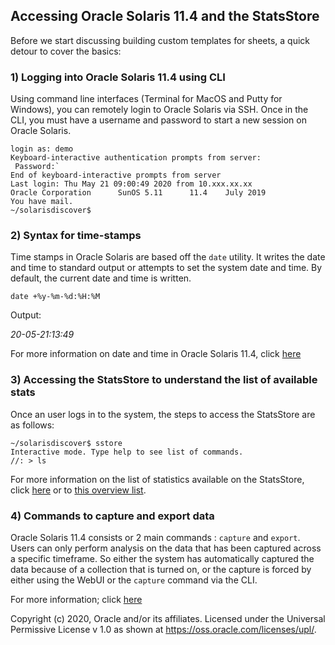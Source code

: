 ## Accessing Oracle Solaris 11.4 and the StatsStore

Before we start discussing building custom templates for sheets, a quick detour to cover the basics:

### 1) Logging into Oracle Solaris 11.4 using CLI

Using command line interfaces (Terminal for MacOS and Putty for Windows), you can remotely login to Oracle Solaris via SSH. Once in the CLI, you must have a username and password to start a new session on Oracle Solaris.

```
login as: demo
Keyboard-interactive authentication prompts from server:
 Password:`
End of keyboard-interactive prompts from server
Last login: Thu May 21 09:00:49 2020 from 10.xxx.xx.xx
Oracle Corporation      SunOS 5.11      11.4    July 2019
You have mail.
~/solarisdiscover$
```

### 2) Syntax for time-stamps

Time stamps in Oracle Solaris are based off the  `date` utility. It writes the date and time to standard output or attempts to set the system date and time. By default, the current date and time is written.

```
date +%y-%m-%d:%H:%M
```

Output:

*20-05-21:13:49*

For more information on date and time in Oracle Solaris 11.4, click [here](https://docs.oracle.com/cd/E86824_01/html/E54763/date-1.html#REFMAN1date-1)


### 3) Accessing the StatsStore to understand the list of available stats

Once an user logs in to the system, the steps to access the StatsStore are as follows:

```
~/solarisdiscover$ sstore
Interactive mode. Type help to see list of commands.
//: > ls
```

For more information on the list of statistics available on the StatsStore, click [here](https://docs.oracle.com/cd/E37838_01/html/E56520/ssids.html#SSTORssidstructure) or to [this overview list](solarislistofstats.md).	


### 4) Commands to capture and export data

Oracle Solaris 11.4 consists or 2 main commands : `capture` and `export`. Users can only perform analysis on the data that has been captured across a specific timeframe. So either the system has automatically captured the data because of a collection that is turned on, or the capture is forced by either using the WebUI or the `capture` command via the CLI.



For more information; click [here](https://docs.oracle.com/cd/E37838_01/html/E56520/adminanalytics.html)

Copyright (c) 2020, Oracle and/or its affiliates.
 Licensed under the Universal Permissive License v 1.0 as shown at <https://oss.oracle.com/licenses/upl/>.
